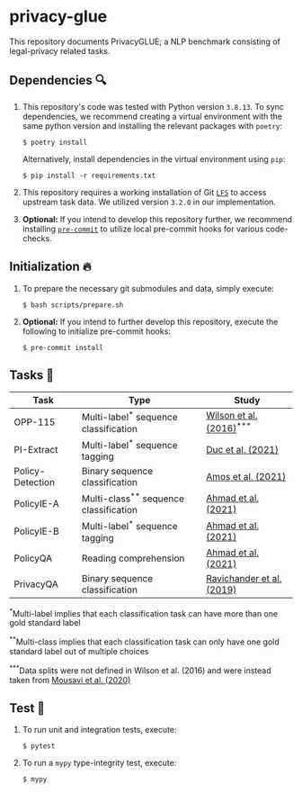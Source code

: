 # privacy-glue

This repository documents PrivacyGLUE; a NLP benchmark consisting of legal-privacy related tasks.

## Dependencies :mag:

1. This repository's code was tested with Python version `3.8.13`. To sync dependencies, we recommend creating a virtual environment with the same python version and installing the relevant packages with `poetry`:

    ```
    $ poetry install
    ```

    Alternatively, install dependencies in the virtual environment using `pip`:
    ```
    $ pip install -r requirements.txt
    ```

2.  This repository requires a working installation of Git [`LFS`](https://git-lfs.github.com/) to access upstream task data. We utilized version `3.2.0` in our implementation.

3. **Optional:** If you intend to develop this repository further, we recommend installing [`pre-commit`](https://github.com/pre-commit/pre-commit) to utilize local pre-commit hooks for various code-checks.

## Initialization :fire:

1. To prepare the necessary git submodules and data, simply execute:

    ```
    $ bash scripts/prepare.sh
    ```

2. **Optional:** If you intend to further develop this repository, execute the following to initialize pre-commit hooks:

    ```
    $ pre-commit install
    ```

## Tasks :runner:

| Task             | Type                                              | Study                                                                                |
|------------------|---------------------------------------------------|--------------------------------------------------------------------------------------|
| OPP-115          | Multi-label<sup>\*</sup> sequence classification  | [Wilson et al. (2016)](https://usableprivacy.org/data)<sup>\*\*\*</sup>              |
| PI-Extract       | Multi-label<sup>\*</sup> sequence tagging         | [Duc et al. (2021)](https://github.com/um-rtcl/piextract_dataset)                    |
| Policy-Detection | Binary sequence classification                    | [Amos et al. (2021)](https://privacypolicies.cs.princeton.edu/)                      |
| PolicyIE-A       | Multi-class<sup>\**</sup> sequence classification | [Ahmad et al. (2021)](https://github.com/wasiahmad/PolicyIE)                         |
| PolicyIE-B       | Multi-label<sup>\*</sup> sequence tagging         | [Ahmad et al. (2021)](https://github.com/wasiahmad/PolicyIE)                         |
| PolicyQA         | Reading comprehension                             | [Ahmad et al. (2021)](https://github.com/wasiahmad/PolicyQA)                         |
| PrivacyQA        | Binary sequence classification                    | [Ravichander et al. (2019)](https://github.com/AbhilashaRavichander/PrivacyQA_EMNLP) |

<sup>\*</sup>Multi-label implies that each classification task can have more than one gold standard label

<sup>\*\*</sup>Multi-class implies that each classification task can only have one gold standard label out of multiple choices

<sup>\*\*\*</sup>Data splits were not defined in Wilson et al. (2016) and were instead taken from [Mousavi et al. (2020)](https://github.com/SmartDataAnalytics/Polisis_Benchmark)

## Test :microscope:

1. To run unit and integration tests, execute:

    ```
    $ pytest
    ```

2. To run a `mypy` type-integrity test, execute:

    ```
    $ mypy
    ```
